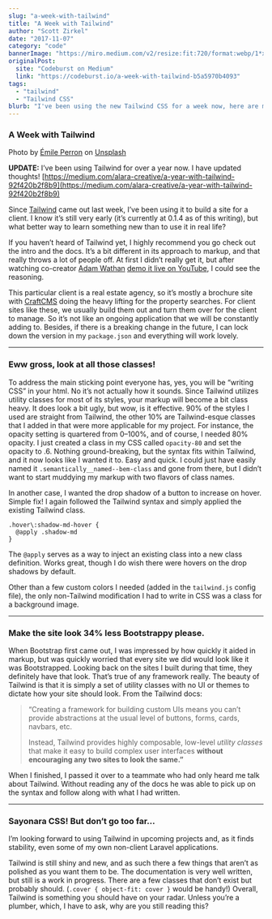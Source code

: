 ```yaml
---
slug: "a-week-with-tailwind"
title: "A Week with Tailwind"
author: "Scott Zirkel"
date: "2017-11-07"
category: "code"
bannerImage: "https://miro.medium.com/v2/resize:fit:720/format:webp/1*xAFAiAxqZVrOVLBTo9tf6w.jpeg"
originalPost:
  site: "Codeburst on Medium"
  link: "https://codeburst.io/a-week-with-tailwind-b5a5970b4093"
tags:
  - "tailwind"
  - "Tailwind CSS"
blurb: "I've been using the new Tailwind CSS for a week now, here are my impressions."
---
```


### A Week with Tailwind

Photo by [Émile Perron](https://unsplash.com/photos/xrVDYZRGdw4?utm_source=unsplash&utm_medium=referral&utm_content=creditCopyText) on [Unsplash](https://unsplash.com/?utm_source=unsplash&utm_medium=referral&utm_content=creditCopyText)

**UPDATE:** I’ve been using Tailwind for over a year now. I have updated thoughts! [https://medium.com/alara-creative/a-year-with-tailwind-92f420b2f8b9](https://medium.com/alara-creative/a-year-with-tailwind-92f420b2f8b9)

Since [Tailwind](https://tailwindcss.com) came out last week, I’ve been using it to build a site for a client. I know it’s still very early (it’s currently at 0.1.4 as of this writing), but what better way to learn something new than to use it in real life?

If you haven’t heard of Tailwind yet, I highly recommend you go check out the intro and the docs. It’s a bit different in its approach to markup, and that really throws a lot of people off. At first I didn’t really get it, but after watching co-creator [Adam Wathan](https://medium.com/u/2bdb4734b294?source=post_page-----b5a5970b4093--------------------------------) [demo it live on YouTube](https://www.youtube.com/watch?v=ZrRRMBaz5Z0), I could see the reasoning.

This particular client is a real estate agency, so it’s mostly a brochure site with [CraftCMS](https://craftcms.com) doing the heavy lifting for the property searches. For client sites like these, we usually build them out and turn them over for the client to manage. So it’s not like an ongoing application that we will be constantly adding to. Besides, if there is a breaking change in the future, I can lock down the version in my `package.json` and everything will work lovely.

---

### Eww gross, look at all those classes!

To address the main sticking point everyone has, yes, you will be “writing CSS” in your html. No it’s not actually how it sounds. Since Tailwind utilizes utility classes for most of its styles, your markup will become a bit class heavy. It does look a bit ugly, but wow, is it effective. 90% of the styles I used are straight from Tailwind, the other 10% are Tailwind-esque classes that I added in that were more applicable for my project. For instance, the opacity setting is quartered from 0–100%, and of course, I needed 80% opacity. I just created a class in my CSS called `opacity-80` and set the opacity to .6. Nothing ground-breaking, but the syntax fits within Tailwind, and it now looks like I wanted it to. Easy and quick. I could just have easily named it `.semantically__named--bem-class` and gone from there, but I didn’t want to start muddying my markup with two flavors of class names.

In another case, I wanted the drop shadow of a button to increase on hover. Simple fix! I again followed the Tailwind syntax and simply applied the existing Tailwind class.

```
.hover\:shadow-md-hover {  
  @apply .shadow-md  
}
```

The `@apply` serves as a way to inject an existing class into a new class definition. Works great, though I do wish there were hovers on the drop shadows by default.

Other than a few custom colors I needed (added in the `tailwind.js` config file), the only non-Tailwind modification I had to write in CSS was a class for a background image.

---

### Make the site look 34% less Bootstrappy please.

When Bootstrap first came out, I was impressed by how quickly it aided in markup, but was quickly worried that every site we did would look like it was Bootstrapped. Looking back on the sites I built during that time, they definitely have that look. That’s true of any framework really. The beauty of Tailwind is that it is simply a set of utility classes with no UI or themes to dictate how your site should look. From the Tailwind docs:

> “Creating a framework for building custom UIs means you can’t provide abstractions at the usual level of buttons, forms, cards, navbars, etc.
>
> Instead, Tailwind provides highly composable, low-level _utility classes_ that make it easy to build complex user interfaces **without encouraging any two sites to look the same.”**

When I finished, I passed it over to a teammate who had only heard me talk about Tailwind. Without reading any of the docs he was able to pick up on the syntax and follow along with what I had written.

---

### Sayonara CSS! But don’t go too far…

I’m looking forward to using Tailwind in upcoming projects and, as it finds stability, even some of my own non-client Laravel applications.

Tailwind is still shiny and new, and as such there a few things that aren’t as polished as you want them to be. The documentation is very well written, but still is a work in progress. There are a few classes that don’t exist but probably should. (`.cover { object-fit: cover }` would be handy!) Overall, Tailwind is something you should have on your radar. Unless you’re a plumber, which, I have to ask, why are you still reading this?
